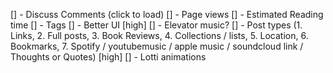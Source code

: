 [] - Discuss Comments (click to load)
[] - Page views
[] - Estimated Reading time
[] - Tags
[] - Better UI [high]
[] - Elevator music?
[] - Post types (1. Links, 2. Full posts, 3. Book Reviews, 4. Collections / lists, 5. Location, 6. Bookmarks, 7. Spotify / youtubemusic / apple music / soundcloud link / Thoughts or Quotes) [high]
[] - Lotti animations